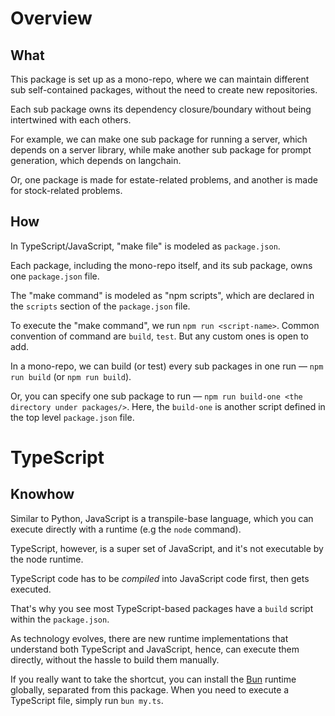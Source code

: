 
# Overview

## What

This package is set up as a mono-repo, where we can maintain different sub self-contained packages, without the need to create new repositories.

Each sub package owns its dependency closure/boundary
without being intertwined with each others.

For example, we can make one sub package for running a server,
which depends on a server library, while make another sub package for
prompt generation, which depends on langchain.

Or, one package is made for estate-related problems,
and another is made for stock-related problems.

## How

In TypeScript/JavaScript, "make file" is modeled as `package.json`.

Each package, including the mono-repo itself, and its sub package,
owns one `package.json` file.

The "make command" is modeled as "npm scripts", which are declared
in the `scripts` section of the `package.json` file.

To execute the "make command", we run `npm run <script-name>`.
Common convention of command are `build`, `test`. But any custom ones is open to add.

In a mono-repo, we can build (or test) every sub packages in one run —
`npm run build` (or `npm run build`).

Or, you can specify one sub package to run —
`npm run build-one <the directory under packages/>`.
Here, the `build-one` is another script defined in the top level `package.json` file.

# TypeScript

## Knowhow

Similar to Python, JavaScript is a transpile-base language,
which you can execute directly with a runtime (e.g the `node` command).

TypeScript, however, is a super set of JavaScript,
and it's not executable by the node runtime.

TypeScript code has to be _compiled_ into JavaScript code first, then gets executed.

That's why you see most TypeScript-based packages have a `build` script within the `package.json`.

As technology evolves, there are new runtime implementations that understand
both TypeScript and JavaScript, hence, can execute them directly,
without the hassle to build them manually.

If you really want to take the shortcut, you can install the [Bun](https://bun.sh/) runtime globally, separated from this package. When you need to execute a TypeScript
file, simply run `bun my.ts`.
